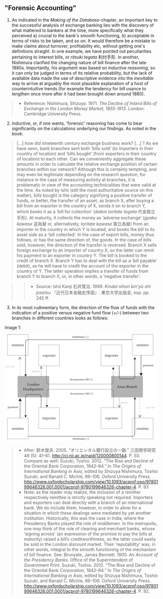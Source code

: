 ## "Forensic Accounting"

1. As indicated in the *Making of the Database*-chapter, an important key to the successful analysis of exchange banking lies with the discovery of what mattered to bankers at the time, more specifically what they perceived a) crucial to the bank's smooth functioning, b) acceptable in terms of risks to be taken, and so on. It would therefore be a mistake to make claims about turnover, profitability etc, without getting one's definitions straight. In one example, we have pointed out peculiarities pertaining to interest bills, or *ritsuki tegata* 利付手形. In another, Nishimura clarified the changing nature of bill finance after the late 1880s. Importantly, his argument was based on *inductive reasoning*, so it can only be judged in terms of its relative probability, but the lack of available data made the use of descriptive evidence into the *inevitable* way to arrive at arguably the most plausible explanation of a host of counterintuitive trends (for example the tendency for bill usance to lengthen once more after it had been brought down around 1880).

> * Reference: Nishimura, Shizuya. 1971. *The Decline of Inland Bills of Exchange in the London Money Market, 1855-1913*. London: Cambridge University Press.

2. Inductive, or, if one wants, 'forensic' reasoning has come to bear significantly on the calculations underlying our findings. As noted in the book:

> [...] how did nineteenth century exchange business work? [...] ? As we have seen, bank branches sent both ‘bills sold’ (to importers in their country of location) and ‘bills bought’ (from exporters in their country of location) to each other. Can we conveniently aggregate these amounts in order to calculate the relative exchange position of certain branches within our network? Although this is certainly tempting, and may even be legitimate depending on the research question, for instance in the case of measuring activity at branches, it is problematic in view of the accounting technicalities that were valid at the time. 
> As noted by Ishii (still the most authoritative source on this matter), bills bought is the category signifying a positive transfer of funds, or better, the transfer of an asset, as branch X, after buying a bill from an exporter in the country of X, sends it on to branch Y, which books it as a ‘bill for collection’ (*daikin toritate tegata* 代金取立手形). At maturity, it collects the money as ‘adverse exchange’ (*gyaku kawase* 逆為替 or, alternatively, *toritate kawase* 取立為替) from an importer in the country in which Y is located, and books the bill to its asset side as a ‘bill collected’. In the case of export bills, money thus follows, or has the same direction of, the goods. In the case of bills sold, however, the direction of the transfer is reversed. Branch X sells foreign exchange to an importer of country X, so the latter can remit his payment to an exporter in country Y. The bill is booked to the credit of branch X.  Branch Y has to deal with the bill as a ‘bill payable’ (debit), as he will have to credit the account of the exporter in the country of Y. The latter operation implies a transfer of funds from branch Y to branch X, or, in other words, a ‘negative transfer’.

>> * Source: Ishii Kanji 石井寛治. 1999. *Kindai nihon kin’yū-shi josetsu* 『近代日本金融史序説』. 東京大学出版会, esp. pp. 245 ff.

3. In its most rudimentary form, the direction of the flow of funds with the indication of a positive versus negative fund flow (+/-) between two branches in different countries looks as follows:

Image 1: 

![bills workflow in an exchange bank](/trade_finance_model.png)

> * After: 鈴木俊夫. 2005. “オリエンタル銀行設立の一齣.” 三田商学研究 48 (5): 41–61. http://ci.nii.ac.jp/naid/120000800144. P. 50.
Compare as well: Suzuki, Toshio. 2012. “The Rise and Decline of the Oriental Bank Corporation, 1842–84.” In *The Origins of International Banking in Asia*, edited by Shizuya Nishimura, Toshio Suzuki, and Ranald C. Michie, 86–106. Oxford University Press.
http://www.oxfordscholarship.com/view/10.1093/acprof:oso/9780199646326.001.0001/acprof-9780199646326-chapter-4. P. 93
> * Note: as the reader may realize, the inclusion of a remitter respectively remittee is strictly speaking not required.  Importers and exporters can deal directly with a branch of an international bank. We do include them, however, in order to allow for a situation in which these dealings were mediated by yet another institution. Historically, this was the case in India, where the Presidency Banks played the role of middlemen. In the metropolis, one may think of the role of clearing and merchant banks, whose ‘signing across’ (an expression of the promise to pay the bills at maturity) raised a bill’s creditworthiness, so the latter could easily be sold in the London discount market. Their ‘reputability’ was, in other words, integral to the smooth functioning of the mechanism of bill finance.
See: Brunyate, James Bennett. 1900. *An Account of the Presidency Banks*. Office of the Superintendent of Government Print.
Suzuki, Toshio. 2012. “The Rise and Decline of the Oriental Bank Corporation, 1842–84.” In *The Origins of International Banking in Asia*, edited by Shizuya Nishimura, Toshio Suzuki, and Ranald C. Michie, 86–106. Oxford University Press.
http://www.oxfordscholarship.com/view/10.1093/acprof:oso/9780199646326.001.0001/acprof-9780199646326-chapter-4. P. 92.
